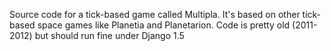 Source code for a tick-based game called Multipla.
It's based on other tick-based space games like Planetia and Planetarion.
Code is pretty old (2011-2012) but should run fine under Django 1.5